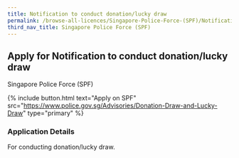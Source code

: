 ```yaml
---
title: Notification to conduct donation/lucky draw
permalink: /browse-all-licences/Singapore-Police-Force-(SPF)/Notification-to-conduct-donation-lucky-draw
third_nav_title: Singapore Police Force (SPF)
---
```


## Apply for Notification to conduct donation/lucky draw

Singapore Police Force (SPF)

{% include button.html text="Apply on SPF" src="https://www.police.gov.sg/Advisories/Donation-Draw-and-Lucky-Draw" type="primary" %}

<H3>Application Details</H3>

<p>For conducting donation/lucky draw.</p>

